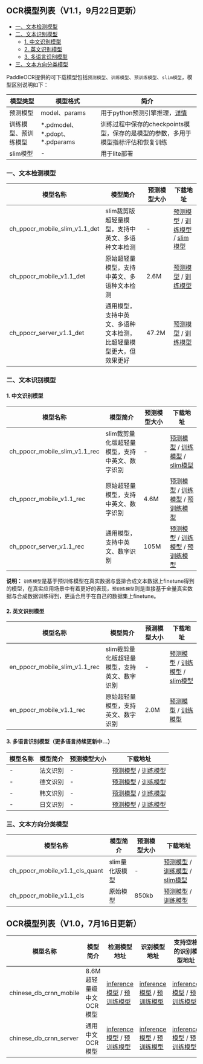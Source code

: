 ## OCR模型列表（V1.1，9月22日更新）

- [一、文本检测模型](#文本检测模型)
- [二、文本识别模型](#文本识别模型)
    - [1. 中文识别模型](#中文识别模型)
    - [2. 英文识别模型](#英文识别模型)
    - [3. 多语言识别模型](#多语言识别模型)
- [三、文本方向分类模型](#文本方向分类模型)

PaddleOCR提供的可下载模型包括`预测模型`、`训练模型`、`预训练模型`、`slim模型`，模型区别说明如下：

|模型类型|模型格式|简介|
|-|-|-|
|预测模型|model、params|用于python预测引擎推理，[详情](./inference.md)|
|训练模型、预训练模型|\*.pdmodel、\*.pdopt、\*.pdparams|训练过程中保存的checkpoints模型，保存的是模型的参数，多用于模型指标评估和恢复训练|
|slim模型|-|用于lite部署|


<a name="文本检测模型"></a>
### 一、文本检测模型
|模型名称|模型简介|预测模型大小|下载地址|
|-|-|-|-|
|ch_ppocr_mobile_slim_v1.1_det|slim裁剪版超轻量模型，支持中英文、多语种文本检测|-|[预测模型]() / [训练模型]() / [slim模型]()|
|ch_ppocr_mobile_v1.1_det|原始超轻量模型，支持中英文、多语种文本检测|2.6M|[预测模型](https://paddleocr.bj.bcebos.com/20-09-22/mobile/det/ch_ppocr_mobile_v1.1_det_infer.tar) / [训练模型](https://paddleocr.bj.bcebos.com/20-09-22/mobile/det/ch_ppocr_mobile_v1.1_det_train.tar)|
|ch_ppocr_server_v1.1_det|通用模型，支持中英文、多语种文本检测，比超轻量模型更大，但效果更好|47.2M|[预测模型](https://paddleocr.bj.bcebos.com/20-09-22/server/det/ch_ppocr_server_v1.1_det_infer.tar) / [训练模型](https://paddleocr.bj.bcebos.com/20-09-22/server/det/ch_ppocr_server_v1.1_det_train.tar)|


<a name="文本识别模型"></a>
### 二、文本识别模型

<a name="中文识别模型"></a>
#### 1. 中文识别模型
|模型名称|模型简介|预测模型大小|下载地址|
|-|-|-|-|
|ch_ppocr_mobile_slim_v1.1_rec|slim裁剪量化版超轻量模型，支持中英文、数字识别|-|[预测模型]() / [训练模型]() / [slim模型]()|
|ch_ppocr_mobile_v1.1_rec|原始超轻量模型，支持中英文、数字识别|4.6M|[预测模型](https://paddleocr.bj.bcebos.com/20-09-22/mobile/rec/ch_ppocr_mobile_v1.1_rec_infer.tar) / [训练模型](https://paddleocr.bj.bcebos.com/20-09-22/mobile/rec/ch_ppocr_mobile_v1.1_rec_train.tar) / [预训练模型](https://paddleocr.bj.bcebos.com/20-09-22/mobile/rec/ch_ppocr_mobile_v1.1_rec_pre.tar)|
|ch_ppocr_server_v1.1_rec|通用模型，支持中英文、数字识别|105M|[预测模型](https://paddleocr.bj.bcebos.com/20-09-22/server/rec/ch_ppocr_server_v1.1_rec_infer.tar) / [训练模型](https://paddleocr.bj.bcebos.com/20-09-22/server/rec/ch_ppocr_server_v1.1_rec_train.tar) / [预训练模型](https://paddleocr.bj.bcebos.com/20-09-22/server/rec/ch_ppocr_server_v1.1_rec_pre.tar)|

**说明：** `训练模型`是基于预训练模型在真实数据与竖排合成文本数据上finetune得到的模型，在真实应用场景中有着更好的表现，`预训练模型`则是直接基于全量真实数据与合成数据训练得到，更适合用于在自己的数据集上finetune。

<a name="英文识别模型"></a>
#### 2. 英文识别模型
|模型名称|模型简介|预测模型大小|下载地址|
|-|-|-|-|
|en_ppocr_mobile_slim_v1.1_rec|slim裁剪量化版超轻量模型，支持英文、数字识别|-|[预测模型]() / [训练模型]() / [slim模型]()|
|en_ppocr_mobile_v1.1_rec|原始超轻量模型，支持英文、数字识别|2.0M|[预测模型](https://paddleocr.bj.bcebos.com/20-09-22/mobile/en/en_ppocr_mobile_v1.1_rec_infer.tar) / [训练模型](https://paddleocr.bj.bcebos.com/20-09-22/mobile/en/en_ppocr_mobile_v1.1_rec_train.tar)|

<a name="多语言识别模型"></a>
#### 3. 多语言识别模型（更多语言持续更新中...）
|模型名称|模型简介|预测模型大小|下载地址|
|-|-|-|-|
|-|法文识别|-|[预测模型]() / [训练模型]()|
|-|德文识别|-|[预测模型]() / [训练模型]()|
|-|韩文识别|-|[预测模型]() / [训练模型]()|
|-|日文识别|-|[预测模型]() / [训练模型]()|

<a name="文本方向分类模型"></a>
### 三、文本方向分类模型
|模型名称|模型简介|预测模型大小|下载地址|
|-|-|-|-|
|ch_ppocr_mobile_v1.1_cls_quant|slim量化版模型|-|[预测模型](https://paddleocr.bj.bcebos.com/20-09-22/cls/ch_ppocr_mobile_v1.1_cls_quant_infer.tar) / [训练模型](https://paddleocr.bj.bcebos.com/20-09-22/cls/ch_ppocr_mobile_v1.1_cls_quant_train.tar) / [slim模型]()|
|ch_ppocr_mobile_v1.1_cls|原始模型|850kb|[预测模型](https://paddleocr.bj.bcebos.com/20-09-22/cls/ch_ppocr_mobile_v1.1_cls_infer.tar) / [训练模型](https://paddleocr.bj.bcebos.com/20-09-22/cls/ch_ppocr_mobile_v1.1_cls_train.tar)|


## OCR模型列表（V1.0，7月16日更新）

|模型名称|模型简介|检测模型地址|识别模型地址|支持空格的识别模型地址|
|-|-|-|-|-|
|chinese_db_crnn_mobile|8.6M超轻量级中文OCR模型|[inference模型](https://paddleocr.bj.bcebos.com/ch_models/ch_det_mv3_db_infer.tar) / [预训练模型](https://paddleocr.bj.bcebos.com/ch_models/ch_det_mv3_db.tar)|[inference模型](https://paddleocr.bj.bcebos.com/ch_models/ch_rec_mv3_crnn_infer.tar) / [预训练模型](https://paddleocr.bj.bcebos.com/ch_models/ch_rec_mv3_crnn.tar)|[inference模型](https://paddleocr.bj.bcebos.com/ch_models/ch_rec_mv3_crnn_enhance_infer.tar) / [预训练模型](https://paddleocr.bj.bcebos.com/ch_models/ch_rec_mv3_crnn_enhance.tar)
|chinese_db_crnn_server|通用中文OCR模型|[inference模型](https://paddleocr.bj.bcebos.com/ch_models/ch_det_r50_vd_db_infer.tar) / [预训练模型](https://paddleocr.bj.bcebos.com/ch_models/ch_det_r50_vd_db.tar)|[inference模型](https://paddleocr.bj.bcebos.com/ch_models/ch_rec_r34_vd_crnn_infer.tar) / [预训练模型](https://paddleocr.bj.bcebos.com/ch_models/ch_rec_r34_vd_crnn.tar)|[inference模型](https://paddleocr.bj.bcebos.com/ch_models/ch_rec_r34_vd_crnn_enhance_infer.tar) / [预训练模型](https://paddleocr.bj.bcebos.com/ch_models/ch_rec_r34_vd_crnn_enhance.tar)
